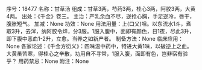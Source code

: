 序号：18477
名称：甘草汤
组成：甘草3两，芍药3两，桂心3两，阿胶3两，大黄4两。
出处：《千金》卷三。
主治：产乳余血不尽，逆抢心胸，手足逆冷，唇干，腹胀短气。
加减：None
功效：None
用法用量：上(口父)咀。以东流水1斗，煮取3升，去滓，纳阿胶令烊，分3服。1服入腹中，面即有颜色，日1夜，尽此3升，即下腹中恶血1-2升，立愈。当养之如新产者。
制备方法：None
临床应用：None
各家论述：《千金方衍义》：四味温中药中，特进大黄1味，以破逆上之血。大黄虽苦寒，得桂心之辛散，功用自不寻常，1服入腹，面即有色，岂非宿有验乎？
用药禁忌：None
附注：None

